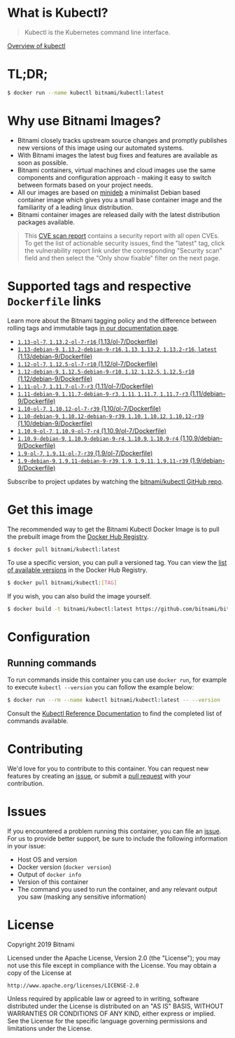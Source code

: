 
# What is Kubectl?

> Kubectl is the Kubernetes command line interface.

[Overview of kubectl](https://kubernetes.io/docs/reference/kubectl/overview/)

# TL;DR;

```bash
$ docker run --name kubectl bitnami/kubectl:latest
```

# Why use Bitnami Images?

* Bitnami closely tracks upstream source changes and promptly publishes new versions of this image using our automated systems.
* With Bitnami images the latest bug fixes and features are available as soon as possible.
* Bitnami containers, virtual machines and cloud images use the same components and configuration approach - making it easy to switch between formats based on your project needs.
* All our images are based on [minideb](https://github.com/bitnami/minideb) a minimalist Debian based container image which gives you a small base container image and the familiarity of a leading linux distribution.
* Bitnami container images are released daily with the latest distribution packages available.


> This [CVE scan report](https://quay.io/repository/bitnami/kubectl?tab=tags) contains a security report with all open CVEs. To get the list of actionable security issues, find the "latest" tag, click the vulnerability report link under the corresponding "Security scan" field and then select the "Only show fixable" filter on the next page.

# Supported tags and respective `Dockerfile` links

Learn more about the Bitnami tagging policy and the difference between rolling tags and immutable tags [in our documentation page](https://docs.bitnami.com/containers/how-to/understand-rolling-tags-containers/).


* [`1.13-ol-7`, `1.13.2-ol-7-r16` (1.13/ol-7/Dockerfile)](https://github.com/bitnami/bitnami-docker-kubectl/blob/1.13.2-ol-7-r16/1.13/ol-7/Dockerfile)
* [`1.13-debian-9`, `1.13.2-debian-9-r16`, `1.13`, `1.13.2`, `1.13.2-r16`, `latest` (1.13/debian-9/Dockerfile)](https://github.com/bitnami/bitnami-docker-kubectl/blob/1.13.2-debian-9-r16/1.13/debian-9/Dockerfile)
* [`1.12-ol-7`, `1.12.5-ol-7-r10` (1.12/ol-7/Dockerfile)](https://github.com/bitnami/bitnami-docker-kubectl/blob/1.12.5-ol-7-r10/1.12/ol-7/Dockerfile)
* [`1.12-debian-9`, `1.12.5-debian-9-r10`, `1.12`, `1.12.5`, `1.12.5-r10` (1.12/debian-9/Dockerfile)](https://github.com/bitnami/bitnami-docker-kubectl/blob/1.12.5-debian-9-r10/1.12/debian-9/Dockerfile)
* [`1.11-ol-7`, `1.11.7-ol-7-r3` (1.11/ol-7/Dockerfile)](https://github.com/bitnami/bitnami-docker-kubectl/blob/1.11.7-ol-7-r3/1.11/ol-7/Dockerfile)
* [`1.11-debian-9`, `1.11.7-debian-9-r3`, `1.11`, `1.11.7`, `1.11.7-r3` (1.11/debian-9/Dockerfile)](https://github.com/bitnami/bitnami-docker-kubectl/blob/1.11.7-debian-9-r3/1.11/debian-9/Dockerfile)
* [`1.10-ol-7`, `1.10.12-ol-7-r39` (1.10/ol-7/Dockerfile)](https://github.com/bitnami/bitnami-docker-kubectl/blob/1.10.12-ol-7-r39/1.10/ol-7/Dockerfile)
* [`1.10-debian-9`, `1.10.12-debian-9-r39`, `1.10`, `1.10.12`, `1.10.12-r39` (1.10/debian-9/Dockerfile)](https://github.com/bitnami/bitnami-docker-kubectl/blob/1.10.12-debian-9-r39/1.10/debian-9/Dockerfile)
* [`1.10.9-ol-7`, `1.10.9-ol-7-r4` (1.10.9/ol-7/Dockerfile)](https://github.com/bitnami/bitnami-docker-kubectl/blob/1.10.9-ol-7-r4/1.10.9/ol-7/Dockerfile)
* [`1.10.9-debian-9`, `1.10.9-debian-9-r4`, `1.10.9`, `1.10.9-r4` (1.10.9/debian-9/Dockerfile)](https://github.com/bitnami/bitnami-docker-kubectl/blob/1.10.9-debian-9-r4/1.10.9/debian-9/Dockerfile)
* [`1.9-ol-7`, `1.9.11-ol-7-r39` (1.9/ol-7/Dockerfile)](https://github.com/bitnami/bitnami-docker-kubectl/blob/1.9.11-ol-7-r39/1.9/ol-7/Dockerfile)
* [`1.9-debian-9`, `1.9.11-debian-9-r39`, `1.9`, `1.9.11`, `1.9.11-r39` (1.9/debian-9/Dockerfile)](https://github.com/bitnami/bitnami-docker-kubectl/blob/1.9.11-debian-9-r39/1.9/debian-9/Dockerfile)

Subscribe to project updates by watching the [bitnami/kubectl GitHub repo](https://github.com/bitnami/bitnami-docker-kubectl).

# Get this image

The recommended way to get the Bitnami Kubectl Docker Image is to pull the prebuilt image from the [Docker Hub Registry](https://hub.docker.com/r/bitnami/kubectl).

```bash
$ docker pull bitnami/kubectl:latest
```

To use a specific version, you can pull a versioned tag. You can view the [list of available versions](https://hub.docker.com/r/bitnami/kubectl/tags/) in the Docker Hub Registry.

```bash
$ docker pull bitnami/kubectl:[TAG]
```

If you wish, you can also build the image yourself.

```bash
$ docker build -t bitnami/kubectl:latest https://github.com/bitnami/bitnami-docker-kubectl.git
```

# Configuration

## Running commands

To run commands inside this container you can use `docker run`, for example to execute `kubectl --version` you can follow the example below:

```bash
$ docker run --rm --name kubectl bitnami/kubectl:latest -- --version
```

Consult the [Kubectl Reference Documentation](https://kubernetes.io/docs/reference/generated/kubectl/kubectl-commands) to find the completed list of commands available.

# Contributing

We'd love for you to contribute to this container. You can request new features by creating an [issue](https://github.com/bitnami/bitnami-docker-kubectl/issues), or submit a [pull request](https://github.com/bitnami/bitnami-docker-kubectl/pulls) with your contribution.

# Issues

If you encountered a problem running this container, you can file an [issue](https://github.com/bitnami/bitnami-docker-kubectl/issues). For us to provide better support, be sure to include the following information in your issue:

- Host OS and version
- Docker version (`docker version`)
- Output of `docker info`
- Version of this container
- The command you used to run the container, and any relevant output you saw (masking any sensitive information)

# License

Copyright 2019 Bitnami

Licensed under the Apache License, Version 2.0 (the "License");
you may not use this file except in compliance with the License.
You may obtain a copy of the License at

    http://www.apache.org/licenses/LICENSE-2.0

Unless required by applicable law or agreed to in writing, software
distributed under the License is distributed on an "AS IS" BASIS,
WITHOUT WARRANTIES OR CONDITIONS OF ANY KIND, either express or implied.
See the License for the specific language governing permissions and
limitations under the License.
